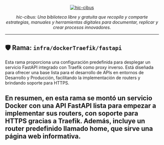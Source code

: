 <p align="center">
  <a href="https://fastapi.tiangolo.com"><img src="https://i.imgur.com/KB6cqcf.jpeg" alt="hic-cibus"></a>
</p>
<p align="center">
    <em>hic-cibus: Una biblioteca libre y gratuita que recopila y comparte estrategias, manuales y herramientas digitales para documentar, replicar y crear procesos innovadores.</em>
</p>

---

## 🛡️ **Rama:**  `infra/dockerTraefik/fastapi`

Esta rama proporciona una configuración predefinida para desplegar un servicio FastAPI integrado con Traefik como proxy inverso. Está diseñada para ofrecer una base lista para el desarrollo de APIs en entornos de Desarrollo y Producción, facilitando la implementación de routers y brindando soporte para HTTPS.

En resumen, en esta rama se montó un servicio Docker con una API FastAPI lista para empezar a implementar sus routers, con soporte para HTTPS gracias a Traefik. Además, incluye un router predefinido llamado home, que sirve una página web informativa.
---

